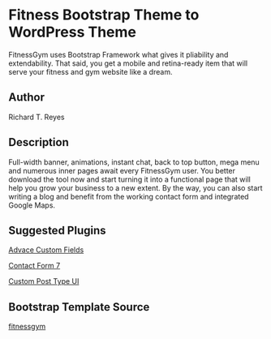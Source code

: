 # Fitness Bootstrap Theme to WordPress Theme

FitnessGym uses Bootstrap Framework what gives it pliability and extendability. That said, you get a mobile and retina-ready item that will serve your fitness and gym website like a dream.
## Author

Richard T. Reyes

## Description

Full-width banner, animations, instant chat, back to top button, mega menu and numerous inner pages await every FitnessGym user. You better download the tool now and start turning it into a functional page that will help you grow your business to a new extent. By the way, you can also start writing a blog and benefit from the working contact form and integrated Google Maps.

## Suggested Plugins

[Advace Custom Fields](https://www.advancedcustomfields.com)

[Contact Form 7](https://wordpress.org/plugins/contact-form-7)

[Custom Post Type UI](https://wordpress.org/plugins/custom-post-type-ui)

## Bootstrap Template Source

[fitnessgym](https://colorlib.com/wp/template/fitnessgym)

